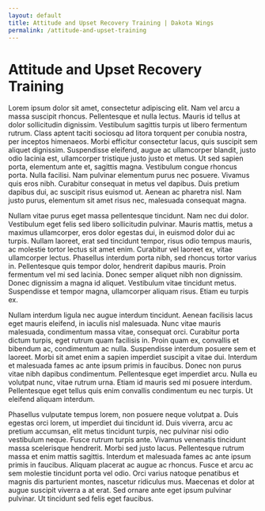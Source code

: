 ```yaml
---
layout: default
title: Attitude and Upset Recovery Training | Dakota Wings
permalink: /attitude-and-upset-training
---
```

<div class="page-text">

  <h1>Attitude and Upset Recovery Training</h1>

  <p>Lorem ipsum dolor sit amet, consectetur adipiscing elit. Nam vel arcu a massa suscipit rhoncus. Pellentesque et nulla lectus. Mauris id tellus at dolor sollicitudin dignissim. Vestibulum sagittis turpis ut libero fermentum rutrum. Class aptent taciti sociosqu ad litora torquent per conubia nostra, per inceptos himenaeos. Morbi efficitur consectetur lacus, quis suscipit sem aliquet dignissim. Suspendisse eleifend, augue ac ullamcorper blandit, justo odio lacinia est, ullamcorper tristique justo justo et metus. Ut sed sapien porta, elementum ante et, sagittis magna. Vestibulum congue rhoncus porta. Nulla facilisi. Nam pulvinar elementum purus nec posuere. Vivamus quis eros nibh. Curabitur consequat in metus vel dapibus. Duis pretium dapibus dui, ac suscipit risus euismod ut. Aenean ac pharetra nisl. Nam justo purus, elementum sit amet risus nec, malesuada consequat magna.</p>

  <p>Nullam vitae purus eget massa pellentesque tincidunt. Nam nec dui dolor. Vestibulum eget felis sed libero sollicitudin pulvinar. Mauris mattis, metus a maximus ullamcorper, eros dolor egestas dui, in euismod dolor dui ac turpis. Nullam laoreet, erat sed tincidunt tempor, risus odio tempus mauris, ac molestie tortor lectus sit amet enim. Curabitur vel laoreet ex, vitae ullamcorper lectus. Phasellus interdum porta nibh, sed rhoncus tortor varius in. Pellentesque quis tempor dolor, hendrerit dapibus mauris. Proin fermentum vel mi sed lacinia. Donec semper aliquet nibh non dignissim. Donec dignissim a magna id aliquet. Vestibulum vitae tincidunt metus. Suspendisse et tempor magna, ullamcorper aliquam risus. Etiam eu turpis ex.</p>

  <p>Nullam interdum ligula nec augue interdum tincidunt. Aenean facilisis lacus eget mauris eleifend, in iaculis nisl malesuada. Nunc vitae mauris malesuada, condimentum massa vitae, consequat orci. Curabitur porta dictum turpis, eget rutrum quam facilisis in. Proin quam ex, convallis et bibendum ac, condimentum ac nulla. Suspendisse interdum posuere sem et laoreet. Morbi sit amet enim a sapien imperdiet suscipit a vitae dui. Interdum et malesuada fames ac ante ipsum primis in faucibus. Donec non purus vitae nibh dapibus condimentum. Pellentesque eget imperdiet arcu. Nulla eu volutpat nunc, vitae rutrum urna. Etiam id mauris sed mi posuere interdum. Pellentesque eget tellus quis enim convallis condimentum eu nec turpis. Ut eleifend aliquam interdum.</p>

  <p>Phasellus vulputate tempus lorem, non posuere neque volutpat a. Duis egestas orci lorem, ut imperdiet dui tincidunt id. Duis viverra, arcu ac pretium accumsan, elit metus tincidunt turpis, nec pulvinar nisi odio vestibulum neque. Fusce rutrum turpis ante. Vivamus venenatis tincidunt massa scelerisque hendrerit. Morbi sed justo lacus. Pellentesque rutrum massa et enim mattis sagittis. Interdum et malesuada fames ac ante ipsum primis in faucibus. Aliquam placerat ac augue ac rhoncus. Fusce et arcu ac sem molestie tincidunt porta vel odio. Orci varius natoque penatibus et magnis dis parturient montes, nascetur ridiculus mus. Maecenas et dolor at augue suscipit viverra a at erat. Sed ornare ante eget ipsum pulvinar pulvinar. Ut tincidunt sed felis eget faucibus.</p>

</div>
